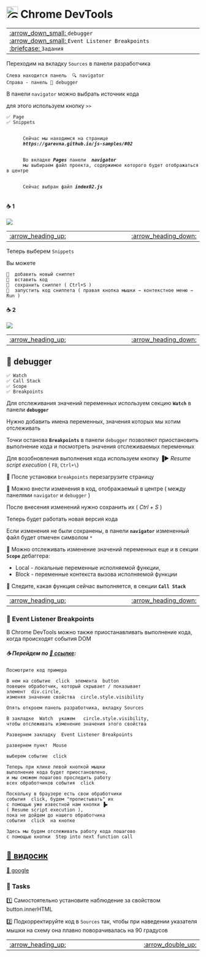 # <img src="https://avatars2.githubusercontent.com/u/19735284?s=40&v=4" width="30" title="Ⓒ Irina Fylyppova ( garevna ) 2019"/> Chrome DevTools

<table>
  <tr>
    <td width="8%">
       <a href = "#-debugger">
          :arrow_down_small:
       </a> <code>debugger</code><br>
       <a href = "#-event-listener-breakpoints">
          :arrow_down_small:
       </a> <code>Event Listener Breakpoints</code><br>
       <a href = "#-tasks">
          :briefcase:
       </a> <code>Задания</code>
    </td>
  </tr>
</table>

Переходим на вкладку  `Sources` в панели разработчика

    Слева находится панель  🔍 navigator
    Справа - панель 🔧 debugger

В панели `navigator` можно выбрать источник кода

для этого используем кнопку `>>`

    ✅ Page
    ✅ Snippets

<div>
    <code>
      Сейчас мы находимся на странице
      <b><em>https://garevna.github.io/js-samples/#02</em></b>
    </code><br/>
    <code>
      Во вкладке <b><em>Pages</em></b> панели  <b><em>navigator</em></b>  
      мы выбираем файл проекта, содержимое которого будет отображаться в центре
    </code><br/>
    <code>
      Сейчас выбран файл <b><em>index02.js</em></b>
    </code>
</div>

#### :coffee: 1

![](https://raw.githubusercontent.com/garevna/js-course/master/images/lessons/01.png)

<table>
  <tr>
    <td width="8%">
       <a href = "#-chrome-devtools">
          :arrow_heading_up:
       </a>
    </td>
    <td width="800">
       &nbsp;
    </td>
    <td width="8%">
       <a href = "#coffee-2">
          :arrow_heading_down:
       </a>
    </td>
  </tr>
</table>

Теперь выберем `Snippets`

Вы можете
```
📌  добавить новый сниппет
📌  вставить код
📌  сохранить сниппет ( Ctrl+S )
📌  запустить код сниппета ( правая кнопка мышки ⇾ контекстное меню ⇾ Run )
```
#### :coffee: 2

![](https://raw.githubusercontent.com/garevna/js-course/master/images/lessons/02.png)

<table>
  <tr>
    <td width="8%">
       <a href = "#coffee-1">
          :arrow_heading_up:
       </a>
    </td>
    <td width="800">
       &nbsp;
    </td>
    <td width="8%">
       <a href = "#-event-listener-breakpoints">
          :arrow_heading_down:
       </a>
    </td>
  </tr>
</table>

## 📖 debugger

    ✅ Watch
    ✅ Call Stack
    ✅ Scope
    ✅ Breakpoints

Для отслеживания значений переменных используем секцию  **`Watch`**  в панели  **`debugger`**

Нужно добавить имена переменных, значения которых мы хотим отслеживать

Точки останова **`Breakpoints`** в панели `debugger` позволяют приостановить выполнение кода и посмотреть значения отслеживаемых переменных

Для возобновления выполнения кода используем кнопку   ▐▶️  *Resume script execution*
    ( `F8`, `Ctrl+\`)

🔄 После установки `breakpoints` перезагрузите страницу

📝 Можно внести изменения в код, отображаемый в центре ( между панелями `navigator` и `debugger` )

После внесения изменений нужно сохранить их  ( *Ctrl + S* )

Теперь будет работать новая версия кода

Если изменения не были сохранены, в панели  **`navigator`**  измененный файл будет отмечен символом `*`

👀 Mожно отслеживать изменение значений переменных еще и  в секции  **`Scope`**  дебаггера:
* Local - локальные переменные исполняемой функции,
* Block - переменные контекста вызова исполняемой функции

👀 Следите, какая функция сейчас выполняется, в секции **`Call Stack`**

<table>
  <tr>
    <td width="8%">
       <a href = "#coffee-2">
          :arrow_heading_up:
       </a>
    </td>
    <td width="800">
       &nbsp;
    </td>
    <td width="8%">
       <a href = "#-tasks">
          :arrow_heading_down:
       </a>
    </td>
  </tr>
</table>

### 📖 Event Listener Breakpoints

В  Chrome DevTools  можно также приостанавливать выполнение кода, когда происходят события DOM

##### :coffee: Перейдем по [:link: ссылке](garevna.github.io):   
```
Посмотрите код примера

В нем на событие  click  элемента  button
повешен обработчик, который скрывает / показывает
элемент  div.circle,
изменяя значение свойства  circle.style.visibility

Опять откроем панель разработчика, вкладку Sources

В закладке  Watch  укажем   circle.style.visibility,
чтобы отслеживать изменение значения этого свойства

Развернем закладку  Event Listener Breakpoints

развернем пункт  Mouse

выберем событие  click

Теперь при клике левой кнопкой мышки
выполнение кода будет приостановлено,
и мы сможем пошагово проследить работу
всех обработчиков события  click

Поскольку в браузере есть свои обработчики
события  click, будем "пролистывать" их
с помощью уже известной нам кнопки ▐▶️  
( Resume script execution ),
пока не дойдем до нашего обработчика
события  click  на кнопке

Здесь мы будем отслеживать работу кода пошагово
с помощью кнопки  Step into next function call
```
## [:cinema: видосик](https://youtu.be/PQYG2aJf6uI)

[🔗 google](https://developers.google.com/web/tools/chrome-devtools/)

### :briefcase: Tasks

:one: Самостоятельно установите наблюдение за свойством    button.innerHTML

:two: Подкорректируйте код в `Sources` так, чтобы при наведении указателя мышки на схему она плавно поворачивалась на 90 градусов

<table>
  <tr>
    <td width="8%">
       <a href = "#-event-listener-breakpoints">
          :arrow_heading_up:
       </a>
    </td>
    <td width="800">
       &nbsp;
    </td>
    <td width="8%">
       <a href = "#-chrome-devtools">
          :arrow_double_up:
       </a>
    </td>
  </tr>
</table>
